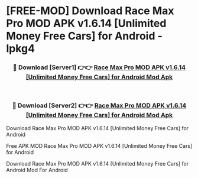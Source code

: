 # [FREE-MOD] Download Race Max Pro MOD APK v1.6.14 [Unlimited Money Free Cars] for Android - lpkg4


<div align="center">
<h3>🔴 Download [Server1] 👉👉 <a href="https://apk-comot.site?title=Race_Max_Pro_MOD_APK_v1.6.14_[Unlimited_Money_Free_Cars]_for_Android">Race Max Pro MOD APK v1.6.14 [Unlimited Money Free Cars] for Android Mod Apk</a></h3><br>

<h3>🔴 Download [Server2] 👉👉 <a href="https://apk-comot.site?title=Race_Max_Pro_MOD_APK_v1.6.14_[Unlimited_Money_Free_Cars]_for_Android">Race Max Pro MOD APK v1.6.14 [Unlimited Money Free Cars] for Android Mod Apk</a></h3>
</div>



Download Race Max Pro MOD APK v1.6.14 [Unlimited Money Free Cars] for Android 

Free APK MOD Race Max Pro MOD APK v1.6.14 [Unlimited Money Free Cars] for Android 

Download Race Max Pro MOD APK v1.6.14 [Unlimited Money Free Cars] for Android Mod For Android
